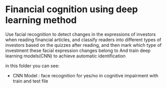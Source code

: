 # Financial cognition using deep learning method

Use facial recognition to detect changes in the expressions of investors when reading financial articles, and classify readers into different types of investors based on the quizzes after reading, and then mark which type of investment these facial expression changes belong to And train deep learning models(CNN) to achieve automatic identification

in this folder you can see:
* CNN Model : face recognition for yes/no in cognitive impairment with train and test file

